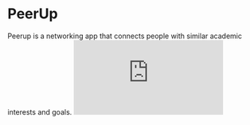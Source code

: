# PeerUp
Peerup is a networking app that connects people with similar academic interests and goals.
![alt text](https://github.com/davidcaiqifan/peerUp/blob/master/Assets/Resources/PeerUp%20Poster.pdf)
